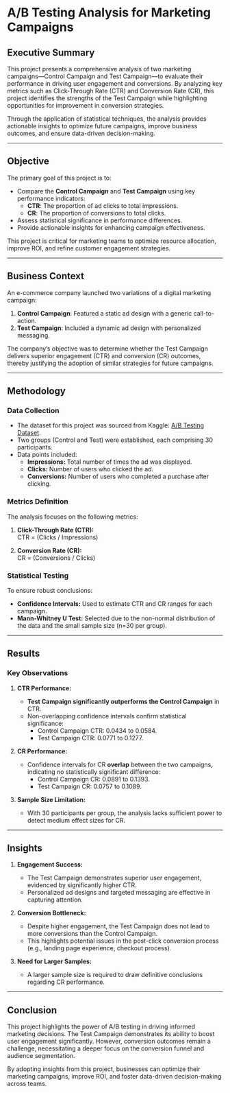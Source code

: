 # **A/B Testing Analysis for Marketing Campaigns**

## **Executive Summary**
This project presents a comprehensive analysis of two marketing campaigns—Control Campaign and Test Campaign—to evaluate their performance in driving user engagement and conversions. By analyzing key metrics such as Click-Through Rate (CTR) and Conversion Rate (CR), this project identifies the strengths of the Test Campaign while highlighting opportunities for improvement in conversion strategies.

Through the application of statistical techniques, the analysis provides actionable insights to optimize future campaigns, improve business outcomes, and ensure data-driven decision-making.

---

## **Objective**
The primary goal of this project is to:
- Compare the **Control Campaign** and **Test Campaign** using key performance indicators:
  - **CTR**: The proportion of ad clicks to total impressions.
  - **CR**: The proportion of conversions to total clicks.
- Assess statistical significance in performance differences.
- Provide actionable insights for enhancing campaign effectiveness.

This project is critical for marketing teams to optimize resource allocation, improve ROI, and refine customer engagement strategies.

---

## **Business Context**
An e-commerce company launched two variations of a digital marketing campaign:
1. **Control Campaign**: Featured a static ad design with a generic call-to-action.
2. **Test Campaign**: Included a dynamic ad design with personalized messaging.

The company’s objective was to determine whether the Test Campaign delivers superior engagement (CTR) and conversion (CR) outcomes, thereby justifying the adoption of similar strategies for future campaigns.

---

## **Methodology**

### **Data Collection**
- The dataset for this project was sourced from Kaggle: [A/B Testing Dataset](https://www.kaggle.com/datasets/amirmotefaker/ab-testing-dataset).
- Two groups (Control and Test) were established, each comprising 30 participants.
- Data points included:
  - **Impressions:** Total number of times the ad was displayed.
  - **Clicks:** Number of users who clicked the ad.
  - **Conversions:** Number of users who completed a purchase after clicking.

### Metrics Definition
The analysis focuses on the following metrics:

1. **Click-Through Rate (CTR):**  
   CTR = (Clicks / Impressions)

2. **Conversion Rate (CR):**  
   CR = (Conversions / Clicks)

### **Statistical Testing**
To ensure robust conclusions:
- **Confidence Intervals:** Used to estimate CTR and CR ranges for each campaign.
- **Mann-Whitney U Test:** Selected due to the non-normal distribution of the data and the small sample size (n=30 per group).

---

## **Results**

### **Key Observations**
1. **CTR Performance:**
   - **Test Campaign significantly outperforms the Control Campaign** in CTR.
   - Non-overlapping confidence intervals confirm statistical significance:
     - Control Campaign CTR: 0.0434 to 0.0584.
     - Test Campaign CTR: 0.0771 to 0.1277.

2. **CR Performance:**
   - Confidence intervals for CR **overlap** between the two campaigns, indicating no statistically significant difference:
     - Control Campaign CR: 0.0891 to 0.1393.
     - Test Campaign CR: 0.0757 to 0.1089.

3. **Sample Size Limitation:**
   - With 30 participants per group, the analysis lacks sufficient power to detect medium effect sizes for CR.

---

## **Insights**

1. **Engagement Success:** 
   - The Test Campaign demonstrates superior user engagement, evidenced by significantly higher CTR.
   - Personalized ad designs and targeted messaging are effective in capturing attention.

2. **Conversion Bottleneck:** 
   - Despite higher engagement, the Test Campaign does not lead to more conversions than the Control Campaign.
   - This highlights potential issues in the post-click conversion process (e.g., landing page experience, checkout process).

3. **Need for Larger Samples:**
   - A larger sample size is required to draw definitive conclusions regarding CR performance.

---

## **Conclusion**
This project highlights the power of A/B testing in driving informed marketing decisions. The Test Campaign demonstrates its ability to boost user engagement significantly. However, conversion outcomes remain a challenge, necessitating a deeper focus on the conversion funnel and audience segmentation.

By adopting insights from this project, businesses can optimize their marketing campaigns, improve ROI, and foster data-driven decision-making across teams.
